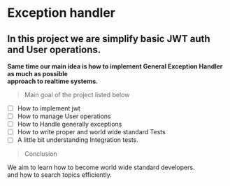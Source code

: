 # Exception handler
## In this project we are simplify basic JWT auth and User operations. <br/>
**Same time our main idea is how to implement General Exception Handler as much as possible  <br/>
approach to realtime systems.**

>Main goal of the project listed below

- [ ] How to implement jwt
- [ ] How to manage User operations
- [ ] How to Handle generally exceptions
- [ ] How to write proper and world wide standard Tests
- [ ] A little bit understanding Integration tests.

>Conclusion
>
We aim to learn how to become world wide standard developers. <br/>
and how to search topics efficiently.

